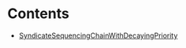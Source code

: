 # Contents

- [SyndicateSequencingChainWithDecayingPriority](SyndicateSequencingChainWithDecayingPriority.sol/contract.SyndicateSequencingChainWithDecayingPriority.md)
